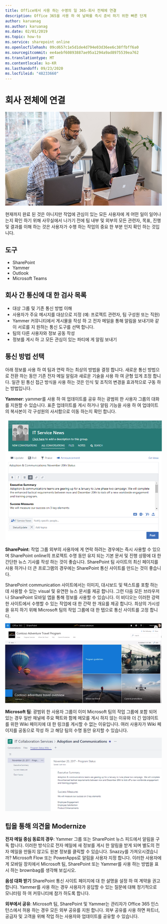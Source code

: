 ```yaml
---
title: Office에서 사용 하는 수명의 일 365-회사 전체에 연결
description: Office 365을 사용 하 여 날짜를 즉시 준비 하기 위한 빠른 단계
author: karuanag
ms.author: karuanag
ms.date: 02/01/2019
ms.topic: how-to
ms.service: sharepoint online
ms.openlocfilehash: 09cd657c1e5d1de4d794e03d36ee6c38ffbff6a0
ms.sourcegitcommit: ee4aebf60893887ae95a1294a9ad8975539ea762
ms.translationtype: MT
ms.contentlocale: ko-KR
ms.lasthandoff: 09/23/2020
ms.locfileid: "48233660"
---
```

# <a name="connecting-across-the-company"></a>회사 전체에 연결

![Connect visual](media/ditl_crosscompany.png)

현재까지 완료 된 것은 아니지만 작업에 관심이 있는 모든 사용자에 게 어떤 일이 일어나는지 확인 하기 위해 사무실에서 나가기 전에 팀 내부 및 외부의 모든 관련자, 목표, 진행 및 결과를 이해 하는 것은 사용자가 수행 하는 작업의 중요 한 부분 인지 확인 하는 것입니다.  

## <a name="tools"></a>도구
- SharePoint
- Yammer
- Outlook
- Microsoft Teams 

## <a name="checklist-for-communicating-across-the-company"></a>회사 간 통신에 대 한 검사 목록
- 대상 그룹 및 기존 통신 방법 이해
- 사용자가 주요 메시지를 대상으로 지정 (예: 프로젝트 관련자, 팀 구성원 또는 직원)
- Yammer 커뮤니티에서 게시물을 작성 하 고 전자 메일을 통해 알림을 보내기와 같이 서로를 지 원하는 통신 도구를 선택 합니다. 
- 팀의 다른 사용자와 정보 공동 작성
- 정보를 게시 하 고 모든 관심이 있는 파티에 게 알림 보내기 
 
## <a name="select-your-communication-method"></a>통신 방법 선택
아래 정보를 사용 하 여 팀과 연락 하는 최상의 방법을 결정 합니다. 새로운 통신 방법으로 전환 하는 동안 기존 전자 메일 알림과 새로운 기술을 사용 하 여 균형 있게 조정 합니다. 일관 된 통신 접근 방식을 사용 하는 것은 인식 및 조직의 변경을 효과적으로 구동 하는 방법입니다. 

**Yammer**: yammer를 사용 하 여 업데이트를 공유 하는 광범위 한 사용자 그룹의 대화를 지원할 수 있습니다. 표준 업데이트를 게시 하거나 알림 기능을 사용 하 여 업데이트의 복사본이 각 구성원의 사서함으로 이동 하는지 확인 합니다. 

![소셜 미디어 게시물](media/ditl_IT-Service-News.png)

**SharePoint**: 작업 그룹 외부의 사용자에 게 연락 하려는 경우에는 즉시 사용할 수 있으며 SharePoint online의 프로젝트 수명 동안 유지 되는 기본 문서 및 진행 상황에 대 한 간단한 뉴스 기사를 작성 하는 것이 좋습니다. SharePoint 팀 사이트의 최신 페이지를 사용 하거나 더 큰 프로그램의 경우에는 SharePoint 통신 사이트를 만드는 것이 좋습니다. 

SharePoint communication 사이트에서는 이미지, 대시보드 및 텍스트를 포함 하는 데 사용할 수 있는 visual 및 유연한 뉴스 문서를 제공 합니다. 그런 다음 모든 브라우저나 SharePoint 모바일 앱을 통해 정보를 사용할 수 있습니다. 이 비디오는 이러한 강력한 사이트에서 수행할 수 있는 작업에 대 한 간략 한 개요를 제공 합니다. 최상의 가시성을 유지 하기 위해 Microsoft 팀의 작업 그룹에 대 한 탭으로 통신 사이트를 고정 합니다.

![SharePoint online의 통신 사이트 예](media/ditl_Comm-Site.png)

**Microsoft 팀**: 광범위 한 사용자 그룹이 이미 Microsoft 팀의 작업 그룹에 포함 되어 있는 경우 일반 채널에 주요 팩트와 함께 메모를 게시 하지 않는 이유와 더 긴 업데이트를 위한 Wiki 페이지에 대 한 링크를 게시할 수 없는 이유입니다.  여러 사용자가 Wiki 페이지를 공동으로 작성 하 고 해당 팀의 수명 동안 유지할 수 있습니다. 

![Microsoft 팀의 Wiki 페이지 스크린샷](media/ditl_Teams-Wiki.png)

## <a name="tip-to-modernize-your-communication"></a>팁을 통해 의견을 Modernize

**전자 메일 중심 동료의 경우**: Yammer 그룹 또는 SharePoint 뉴스 피드에서 알림을 구독 합니다.  이러한 방식으로 전자 메일에 새 정보를 게시 한 알림을 받게 되며 별도의 전자 메일을 만들지 않고도 원본 정보를 클릭할 수 있습니다.  Snazzy를 가져오시겠습니까?  Microsoft Flow 또는 PowerApps로 알림을 사용자 지정 합니다. 이러한 사용자에 게 모바일 장치에서 Microsoft 팀, SharePoint 또는 Yammer를 사용 하는 방법을 표시 하는 brownbag를 생각해 보십시오. 

**음성 대화 받기** SharePoint 통신 사이트 페이지에 대 한 설명을 설정 하 여 계약을 권고 합니다.  Yammer를 사용 하는 경우 사용자가 응답할 수 있는 질문에 대해 정기적으로 모니터링 하 여 커뮤니티에 참가 하도록 합니다. 

**외부에서 공유**: Microsoft 팀, SharePoint 및 Yammer는 관리자가 Office 365 인스턴스에서 허용 하는 경우 모든 외부 공유를 지원 합니다.  외부 공유를 사용 하면 파트너, 공급자 및 고객을 위해 작업 하는 사용자와 업데이트를 공유할 수 있습니다.